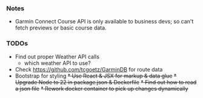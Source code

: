 ### Notes

* Garmin Connect Course API is only available to business devs; so can't fetch previews or basic course data.

### TODOs

* Find out proper Weather API calls
  * which weather API to use?
* Check https://github.com/tcgoetz/GarminDB for route data
* Bootstrap for styling
~~* Use React & JSX for markup & data glue~~
~~* Upgrade Node to 22 in package.json & Dockerfile~~
~~* Find out how to read a json file~~
~~* Rework docker container to pick up changes dynamically~~